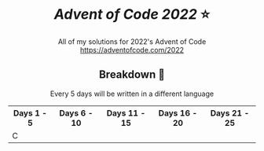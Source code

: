 <div align="center">
  
# _Advent of Code 2022_ :star:

 All of my solutions for 2022's Advent of Code  
 https://adventofcode.com/2022

## Breakdown :pushpin: 
Every 5 days will be written in a different language
<table>
  <tr>
    <th>Days 1 - 5</th>
    <th>Days 6 - 10</th>
    <th>Days 11 - 15</th>
    <th>Days 16 - 20</th>
    <th>Days 21 - 25</th>
  </tr>
  <tr>
    <td> C </td>
    <td>  </td>
    <td>  </td>
    <td>  </td>
    <td>  </td>
  </tr>
</table>

